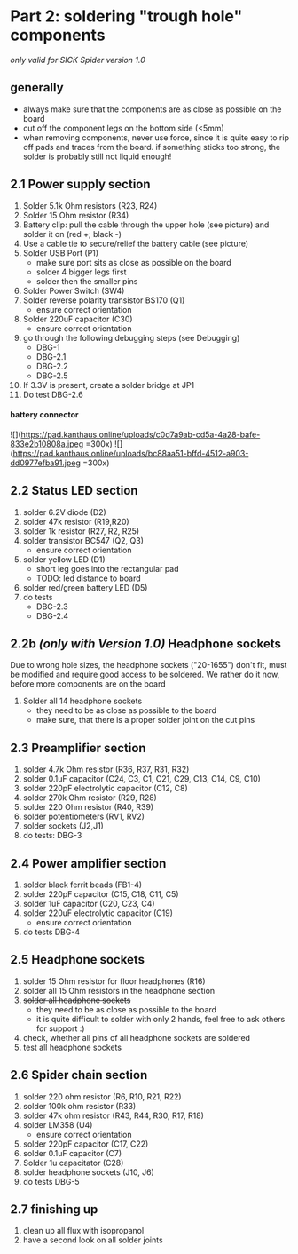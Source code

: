 # Part 2: soldering "trough hole" components
_only valid for SICK Spider version 1.0_

## generally
- always make sure that the components are as close as possible on the board
- cut off the component legs on the bottom side (<5mm)
- when removing components, never use force, since it is quite easy to rip off pads and traces from the board. if something sticks too strong, the solder is probably still not liquid enough!

## 2.1 Power supply section
1. Solder 5.1k Ohm resistors (R23, R24)
2. Solder 15 Ohm resistor (R34)
3. Battery clip: pull the cable through the upper hole (see picture) and solder it on (red +; black -)
4. Use a cable tie to secure/relief the battery cable (see picture)
5. Solder USB Port (P1)
    * make sure port sits as close as possible on the board
    * solder 4 bigger legs first
    * solder then the smaller pins 
6. Solder Power Switch (SW4)
8. Solder reverse polarity transistor BS170 (Q1) 
    * ensure correct orientation
10. Solder 220uF capacitor (C30)
    * ensure correct orientation
11. go through the following debugging steps (see Debugging)
    * DBG-1
    * DBG-2.1
    * DBG-2.2
    * DBG-2.5
12. If 3.3V is present, create a solder bridge at JP1
13. Do test DBG-2.6


#### battery connector
![](https://pad.kanthaus.online/uploads/c0d7a9ab-cd5a-4a28-bafe-833e2b10808a.jpeg =300x) ![](https://pad.kanthaus.online/uploads/bc88aa51-bffd-4512-a903-dd0977efba91.jpeg  =300x)


## 2.2 Status LED section
1. solder 6.2V diode (D2)
2. solder 47k resistor (R19,R20)
3. solder 1k resistor (R27, R2, R25)
4. solder transistor BC547 (Q2, Q3)
    * ensure correct orientation
6. solder yellow LED (D1)
    * short leg goes into the rectangular pad
    * TODO: led distance to board
7. solder red/green battery LED (D5)
8. do tests
    * DBG-2.3
    * DBG-2.4


## 2.2b _(only with Version 1.0)_ Headphone sockets
Due to wrong hole sizes, the headphone sockets ("20-1655") don't fit, must be modified and require good access to be soldered. We rather do it now, before more components are on the board
1. Solder all 14 headphone sockets
    * they need to be as close as possible to the board
    * make sure, that there is a proper solder joint on the cut pins

## 2.3 Preamplifier section
1. solder 4.7k Ohm resistor (R36, R37, R31, R32)
2. solder 0.1uF capacitor (C24, C3, C1, C21, C29, C13, C14, C9, C10)
3. solder 220pF electrolytic capacitor (C12, C8)
4. solder 270k Ohm resistor (R29, R28)
5. solder 220 Ohm resistor (R40, R39)
6. solder potentiometers (RV1, RV2)
7. solder sockets (J2,J1)
8. do tests: DBG-3

## 2.4 Power amplifier section
1. solder black ferrit beads (FB1-4)
2. solder 220pF capacitor (C15, C18, C11, C5)
3. solder 1uF capacitor (C20, C23, C4)
4. solder 220uF electrolytic capacitor (C19)
    * ensure correct orientation
5. do tests DBG-4

## 2.5 Headphone sockets
1. solder 15 Ohm resistor for floor headphones (R16)
2. solder all 15 Ohm resistors in the headphone section
3. ~~solder all headphone sockets~~
    * they need to be as close as possible to the board
    * it is quite difficult to solder with only 2 hands, feel free to ask others for support :)
4. check, whether all pins of all headphone sockets are soldered
5. test all headphone sockets

## 2.6 Spider chain section
1. solder 220 ohm resistor (R6, R10, R21, R22)
2. solder 100k ohm resistor (R33)
3. solder 47k ohm resistor (R43, R44, R30, R17, R18)
4. solder LM358 (U4)
    * ensure correct orientation
5. solder 220pF capacitor (C17, C22)
6. solder 0.1uF capacitor (C7)
7. Solder 1u capacitator (C28) 
8. solder headphone sockets (J10, J6)
9. do tests DBG-5

## 2.7 finishing up
1. clean up all flux with isopropanol
2. have a second look on all solder joints